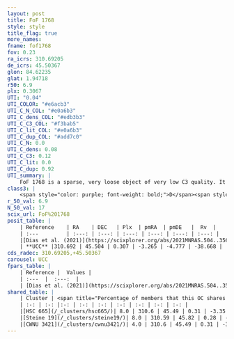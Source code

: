 ```yaml
---
layout: post
title: FoF 1768
style: style
title_flag: true
more_names: 
fname: fof1768
fov: 0.23
ra_icrs: 310.69205
de_icrs: 45.50367
glon: 84.62235
glat: 1.94718
r50: 6.9
plx: 0.3067
UTI: "0.04"
UTI_COLOR: "#e6acb3"
UTI_C_N_COL: "#e0a6b3"
UTI_C_dens_COL: "#edb3b3"
UTI_C_C3_COL: "#f3bab5"
UTI_C_lit_COL: "#e0a6b3"
UTI_C_dup_COL: "#add7c0"
UTI_C_N: 0.0
UTI_C_dens: 0.08
UTI_C_C3: 0.12
UTI_C_lit: 0.0
UTI_C_dup: 0.92
UTI_summary: |
    FoF 1768 is a sparse, very loose object of very low C3 quality. It is rarely studied in the literature.<br><br>This is very likely a unique object, which shares a very small percentage of members with at least one previously reported entry.<br><br><span style="color: #99180f; font-weight: bold;">Warning: </span>contains less than 25 stars with <i>P>0.5</i> estimated.
class3: |
    <span style="color: purple; font-weight: bold;">D</span><span style="color: red; font-weight: bold;">C</span>
r_50_val: 6.9
N_50_val: 17
scix_url: FoF%201768
posit_table: |
    | Reference    | RA    | DEC   | Plx  | pmRA  | pmDE   |  Rv  |
    | :---         | :---: | :---: | :---: | :---: | :---: | :---: |
    |[Dias et al. (2021)](https://scixplorer.org/abs/2021MNRAS.504..356D) | 310.634 | 45.522 | 0.322 | -3.271 | -4.763 | -29.662 |
    | **UCC** |310.692 | 45.504 | 0.307 | -3.265 | -4.777 | -38.668 | 
cds_radec: 310.69205,+45.50367
carousel: UCC
fpars_table: |
    | Reference |  Values |
    | :---  |  :---:  |
    | [Dias et al. (2021)](https://scixplorer.org/abs/2021MNRAS.504..356D) | `Av=2.404, Dist=2525, logage=7.165, [Fe/H]=-0.053` |
shared_table: |
    | Cluster | <span title="Percentage of members that this OC shares with the ones listed">%</span>   | RA   | DEC   | Plx   | pmRA  | pmDE  | Rv | UTI |
    | :-: | :-: |:-: | :-: | :-: | :-: | :-: | :-: | :-: |
    |[HSC 665](/_clusters/hsc665/)| 8.0 | 310.6 | 45.49 | 0.31 | -3.35 | -5.14 | -- |0.49 |
    |[Steine 19](/_clusters/steine19/)| 8.0 | 310.59 | 45.82 | 0.28 | -3.4 | -4.89 | -23.42 |0.06 |
    |[CWNU 3421](/_clusters/cwnu3421/)| 4.0 | 310.6 | 45.49 | 0.31 | -3.35 | -5.14 | -- |0.02 |
---
```

